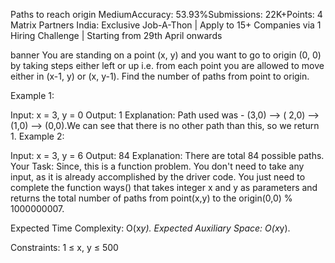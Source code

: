 Paths to reach origin
MediumAccuracy: 53.93%Submissions: 22K+Points: 4
Matrix Partners India: Exclusive Job-A-Thon | Apply to 15+ Companies via 1 Hiring Challenge | Starting from 29th April onwards

banner
You are standing on a point (x, y) and you want to go to origin (0, 0) by taking steps either left or up i.e. from each point you are allowed to move either in (x-1, y) or (x, y-1). Find the number of paths from point to origin.

Example 1:

Input:
x = 3, y = 0 
Output: 
1
Explanation: Path used was -  (3,0)  --> ( 2,0) --> (1,0) --> (0,0).We can see that there is no other path than this, so we return 1.
Example 2:

Input:
x = 3, y = 6
Output: 
84 
Explanation:
There are total 84 possible paths.
Your Task:
Since, this is a function problem. You don't need to take any input, as it is already accomplished by the driver code. You just need to complete the function ways() that takes integer x and  y as parameters and returns the total number of paths from point(x,y) to the origin(0,0) % 1000000007.

Expected Time Complexity: O(x*y).
Expected Auxiliary Space: O(x*y).

Constraints:
1 ≤ x, y ≤ 500